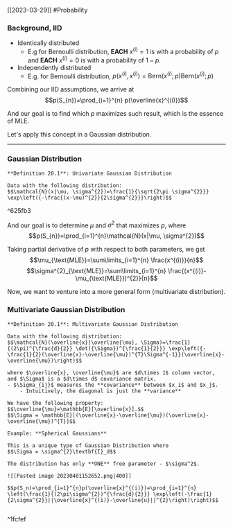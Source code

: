 [[2023-03-29]] #Probability

### Background, IID
- Identically distributed
	- E.g for Bernoulli distribution, **EACH** $x^{(i)}=1$ is with a probability of $p$ and **EACH** $x^{(i)}=0$ is with a probability of $1-p$.
- Independently distributed
	- E.g. for Bernoulli distribution, $p (x^{(i)}, x^{(j)})=\text{Bern}(x^{(i)}; p)\text{Bern}(x^{(j)}; p)$

Combining our IID assumptions, we arrive at
$$p(S_{n})=\prod_{i=1}^{n} p(\overline{x}^{(i)})$$

And our goal is to find which $p$ maximizes such result, which is the essence of MLE.

Let's apply this concept in a Gaussian distribution.

---

### Gaussian Distribution

```ad-important
**Definition 20.1**: Univariate Gaussian Distribution

Data with the following distribution:
$$\mathcal{N}(x|\mu, \sigma^{2})=\frac{1}{\sqrt{2\pi \sigma^{2}}} \exp\left({-\frac{(x-\mu)^{2}}{2\sigma^{2}}}\right)$$
```

^625fb3

And our goal is to determine $\mu$ and $\sigma^2$ that maximizes $p$, where
$$p(S_{n})=\prod_{i=1}^{n}\mathcal{N}(x|\mu, \sigma^{2})$$

Taking partial derivative of $p$ with respect to both parameters, we get
$$\mu_{\text{MLE}}=\sum\limits_{i=1}^{n} \frac{x^{(i)}}{n}$$
$$\sigma^{2}_{\text{MLE}}=\sum\limits_{i=1}^{n} \frac{(x^{(i)}-\mu_{\text{MLE}})^{2}}{n}$$

Now, we want to venture into a more general form (multivariate distribution).

### Multivariate Gaussian Distribution

```ad-important
**Definition 20.1**: Multivariate Gaussian Distribution

Data with the following distribution:
$$\mathcal{N}(\overline{x}|\overline{\mu}, \Sigma)=\frac{1}{(2\pi)^{\frac{d}{2}} \det({\Sigma})^{\frac{1}{2}}} \exp\left({-\frac{1}{2}(\overline{x}-\overline{\mu})^{T}\Sigma^{-1}}(\overline{x}-\overline{\mu})\right)$$

where $\overline{x}, \overline{\mu}$ are $d\times 1$ column vector, and $\Sigma$ is a $d\times d$ covariance matrix. 
- $\Sigma_{ij}$ measures the **covariance** between $x_i$ and $x_j$.
	- Intuitively, the diagonal is just the **variance**

We have the following property:
$$\overline{\mu}=\mathbb{E}[\overline{x}].$$
$$\Sigma = \mathbb{E}[(\overline{x}-\overline{\mu})(\overline{x}-\overline{\mu})^{T}]$$
```

```ad-example
Example: **Spherical Gaussians**

This is a unique type of Gaussian Distribution where
$$\Sigma = \sigma^{2}\textbf{I}_d$$

The distribution has only **ONE** free parameter - $\sigma^2$.

![[Pasted image 20230401152652.png|400]]

$$p(S_n)=\prod_{i=1}^{n}p(\overline{x}^{(i)})=\prod_{i=1}^{n} \left(\frac{1}{(2\pi\sigma^{2})^{\frac{d}{2}}} \exp\left(-\frac{1}{2\sigma^{2}}||\overline{x}^{(i)}-\overline{u}||^{2}\right)\right)$$


```

^1fcfef

